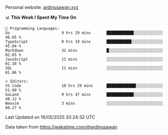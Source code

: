 Personal website: [ardinusawan.xyz](https://ardinusawan.xyz)

<!--START_SECTION:waka-->
📊 **This Week I Spent My Time On** 

```text
💬 Programming Languages: 
Go                       9 hrs 29 mins       ████████████░░░░░░░░░░░░░   46.65 % 
TypeScript               9 hrs 19 mins       ███████████░░░░░░░░░░░░░░   45.84 % 
Markdown                 32 mins             █░░░░░░░░░░░░░░░░░░░░░░░░   02.65 % 
JavaScript               13 mins             ░░░░░░░░░░░░░░░░░░░░░░░░░   01.10 % 
SQL                      12 mins             ░░░░░░░░░░░░░░░░░░░░░░░░░   01.06 % 

🔥 Editors: 
VS Code                  10 hrs 29 mins      █████████████░░░░░░░░░░░░   51.60 % 
GoLand                   9 hrs 47 mins       ████████████░░░░░░░░░░░░░   48.12 % 
Neovim                   3 mins              ░░░░░░░░░░░░░░░░░░░░░░░░░   00.27 % 
```


 Last Updated on 16/05/2025 20:24:32 UTC
<!--END_SECTION:waka-->
Data taken from https://wakatime.com/@ardinusawan
